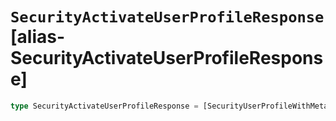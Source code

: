 # `SecurityActivateUserProfileResponse` [alias-SecurityActivateUserProfileResponse]
```typescript
type SecurityActivateUserProfileResponse = [SecurityUserProfileWithMetadata](./SecurityUserProfileWithMetadata.md);
```

